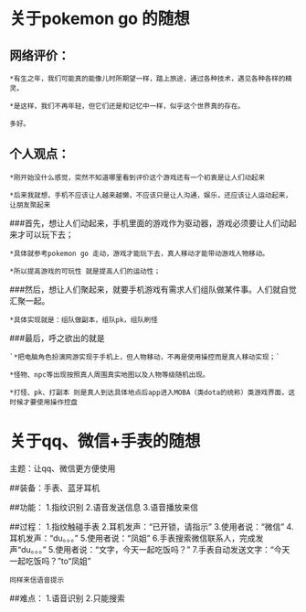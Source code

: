 关于pokemon go 的随想
=======

网络评价：
-----
	*有生之年，我们可能真的能像儿时所期望一样，踏上旅途，通过各种技术，遇见各种各样的精灵。
		
	*是这样，我们不再年轻，但它们还是和记忆中一样，似乎这个世界真的存在。
		
	多好。
		
个人观点：
-----
	*刚开始没什么感觉，突然不知道哪里看到评价这个游戏还有一个初衷是让人们动起来
	
	*后来我就想，手机不应该让人越来越懒，不应该只是让人沟通，娱乐，还应该让人运动起来，让朋友聚起来
	
	
###首先，想让人们动起来，手机里面的游戏作为驱动器，游戏必须要让人们动起来才可以玩下去；
	
	*具体就参考pokemon go 走动，游戏才能玩下去，真人移动才能带动游戏人物移动。
	
	*所以提高游戏的可玩性 就是提高人们的运动性；
	
###然后，想让人们聚起来，就要手机游戏有需求人们组队做某件事。人们就自觉汇聚一起。
	
	*具体实现就是：组队做副本，组队pk，组队刷怪
	
###最后，呼之欲出的就是
	
	
	`*把电脑角色扮演网游实现于手机上，但人物移动，不再是使用操控而是真人移动实现；`

	*怪物、npc等出现按照真人周围真实地图以及人物等级随机出现。
	
	*打怪、pk、打副本 则是真人到达具体地点后app进入MOBA（类dota的统称）类游戏界面，这时候才要使用操作控盘
	
关于qq、微信+手表的随想
=======

主题：让qq、微信更方便使用

##装备：手表、蓝牙耳机

##功能：
	1.指纹识别
	2.语音发送信息
	3.语音播放来信
	
##过程：
	1.指纹触碰手表
	2.耳机发声：“已开锁，请指示”
	3.使用者说：“微信”
	4.耳机发声：“du。。。”
	5.使用者说：“凤姐”
	6.手表搜索微信联系人，完成发声“du。。。”
	5.使用者说：“文字，今天一起吃饭吗？”
	7.手表自动发送文字：“今天一起吃饭吗？”to“凤姐”
	
	同样来信语音提示
	
##难点：
	1.语音识别
	2.只能搜索
	

